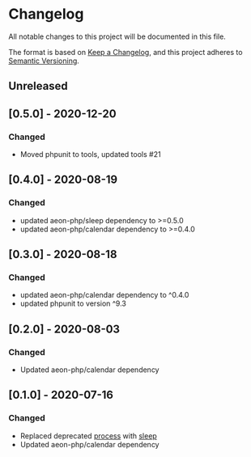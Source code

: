 # Changelog

All notable changes to this project will be documented in this file.

The format is based on [Keep a Changelog](https://keepachangelog.com/en/1.0.0/),
and this project adheres to [Semantic Versioning](https://semver.org/spec/v2.0.0.html).

## Unreleased

## [0.5.0] - 2020-12-20
### Changed
- Moved phpunit to tools, updated tools #21

## [0.4.0] - 2020-08-19 
### Changed
- updated aeon-php/sleep dependency to >=0.5.0
- updated aeon-php/calendar dependency to >=0.4.0

## [0.3.0] - 2020-08-18 
### Changed
- updated aeon-php/calendar dependency to ^0.4.0
- updated phpunit to version ^9.3

## [0.2.0] - 2020-08-03
### Changed
- Updated aeon-php/calendar dependency 

## [0.1.0] - 2020-07-16
### Changed
- Replaced deprecated [process](https://github.com/aeon-php/process) with [sleep](https://github.com/aeon-php/sleep)
- Updated aeon-php/calendar dependency 

